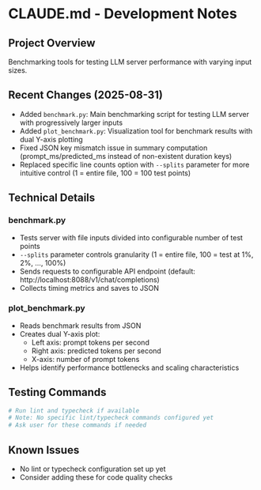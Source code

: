 # CLAUDE.md - Development Notes

## Project Overview
Benchmarking tools for testing LLM server performance with varying input sizes.

## Recent Changes (2025-08-31)
- Added `benchmark.py`: Main benchmarking script for testing LLM server with progressively larger inputs
- Added `plot_benchmark.py`: Visualization tool for benchmark results with dual Y-axis plotting
- Fixed JSON key mismatch issue in summary computation (prompt_ms/predicted_ms instead of non-existent duration keys)
- Replaced specific line counts option with `--splits` parameter for more intuitive control (1 = entire file, 100 = 100 test points)

## Technical Details

### benchmark.py
- Tests server with file inputs divided into configurable number of test points
- `--splits` parameter controls granularity (1 = entire file, 100 = test at 1%, 2%, ..., 100%)
- Sends requests to configurable API endpoint (default: http://localhost:8088/v1/chat/completions)
- Collects timing metrics and saves to JSON

### plot_benchmark.py
- Reads benchmark results from JSON
- Creates dual Y-axis plot:
  - Left axis: prompt tokens per second
  - Right axis: predicted tokens per second
  - X-axis: number of prompt tokens
- Helps identify performance bottlenecks and scaling characteristics

## Testing Commands
```bash
# Run lint and typecheck if available
# Note: No specific lint/typecheck commands configured yet
# Ask user for these commands if needed
```

## Known Issues
- No lint or typecheck configuration set up yet
- Consider adding these for code quality checks